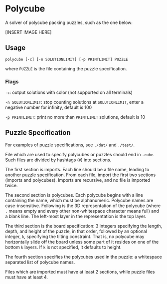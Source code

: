 # Polycube
A solver of polycube packing puzzles, such as the one below:

\[INSERT IMAGE HERE\]

## Usage

```
polycube [-c] [-n SOLUTIONLIMIT] [-p PRINTLIMIT] PUZZLE
```

where `PUZZLE` is the file containing the puzzle specification.

### Flags

`-c`: output solutions with color (not supported on all terminals)

`-n SOLUTIONLIMIT`: stop counting solutions at `SOLUTIONLIMIT`, enter a negative number for infinity, default is 100

`-p PRINTLIMIT`: print no more than `PRINTLIMIT` solutions, default is 10

## Puzzle Specification

For examples of puzzle specifications, see `./dat/` and `./test/`.

File which are used to specify polycubes or puzzles should end in `.cube`. Such files are divided by hashtags (`#`) into sections.

The first section is imports. Each line should be a file name, leading to another puzzle specification. From each file, import the first two sections (imports and polycubes). Imports are recursive, and no file is imported twice.

The second section is polycubes. Each polycube begins with a line containing the name, which must be alphanumeric. Polycube names are case-insensitive. Following is the 3D representation of the polycube (where `.` means empty and every other non-whitespace character means full) and a blank line. The left-most layer in the representation is the top layer.

The third section is the board specification: 3 integers specifying the length, depth, and height of the puzzle, in that order, followed by an optional integer, `k`, specifying the tilting constraint. That is, no polycube may horizontally slide off the board unless some part of it resides on one of the bottom `k` layers. If `k` is not specified, it defaults to height.

The fourth section specifies the polycubes used in the puzzle: a whitespace separated list of polycube names.

Files which are imported must have at least 2 sections, while puzzle files must have at least 4.
